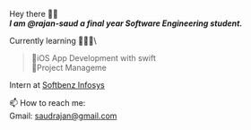 Hey there 👋🏻\
***I am @rajan-saud a final year Software Engineering student.*** 

Currently learning 🧑🏻‍💻\
>🔸iOS App Development with swift\
>🔸Project Manageme

Intern at [Softbenz Infosys](https://softbenz.com)

📫 How to reach me:\
Gmail: saudrajan@gmail.com
